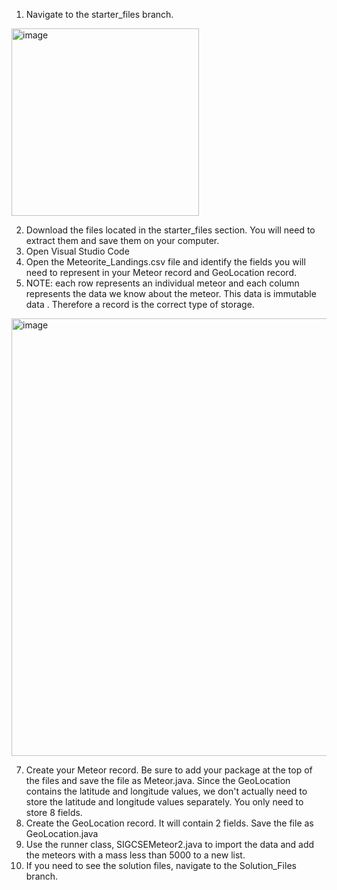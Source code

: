 1. Navigate to the starter_files branch.
<img width="300" alt="image" src="https://github.com/clfurman/MeteoriteDataProject/assets/65421044/9450db2e-9012-4e02-9a40-74a0f5c08571">

2. Download the files located in the starter_files section. You will need to extract them and save them on your computer.
3. Open Visual Studio Code
5. Open the Meteorite_Landings.csv file and identify the fields you will need to represent in your Meteor record and GeoLocation record.
6. NOTE: each row represents an individual meteor and each column represents the data we know about the meteor.
   This data is <bold>immutable data </bold>. Therefore a record is the correct type of storage. 
 <img width="700" alt="image" src="https://github.com/clfurman/MeteoriteDataProject/assets/65421044/0658b41c-bbd6-435a-81b7-172043d7f83c">


7. Create your Meteor record. Be sure to add your package at the top of the files and save the file as Meteor.java.
   Since the GeoLocation contains the latitude and longitude values, we don't actually need to store the latitude and longitude values separately.
   You only need to store 8 fields.
8. Create the GeoLocation record. It will contain 2 fields. Save the file as GeoLocation.java
9. Use the runner class, SIGCSEMeteor2.java to import the data and add the meteors with a mass less than 5000 to a new list. ​
10. If you need to see the solution files, navigate to the Solution_Files branch.
